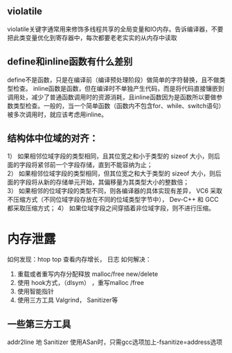 

## violatile
violatile关键字通常用来修饰多线程共享的全局变量和IO内存。告诉编译器，不要把此类变量优化到寄存器中，每次都要老老实实的从内存中读取

## define和inline函数有什么差别
define不是函数，只是在编译前（编译预处理阶段）做简单的字符替换，且不做类型检查。
inline函数是函数，但在编译时不单独产生代码，而是将代码直接镶嵌到调用处，减少了普通函数调用时的资源消耗，且inline函数因为是函数所以要做参数类型检查。一般的，当一个简单函数（函数内不包含for、while、switch语句）被多次调用时，就应该考虑用inline。

## 结构体中位域的对齐：
1） 如果相邻位域字段的类型相同，且其位宽之和小于类型的 sizeof 大小，则后面的字段将紧邻前一个字段存储，直到不能容纳为止；  
2） 如果相邻位域字段的类型相同，但其位宽之和大于类型的 sizeof 大小，则后面的字段将从新的存储单元开始，其偏移量为其类型大小的整数倍；  
3） 如果相邻的位域字段的类型不同，则各编译器的具体实现有差异， VC6 采取不压缩方式（不同位域字段存放在不同的位域类型字节中）， Dev-C++ 和 GCC 都采取压缩方式； 
4） 如果位域字段之间穿插着非位域字段，则不进行压缩。

# 内存泄露
如何发现：htop top 查看内存增长， 日志
如何解决：
1. 重载或者重写内存分配释放 malloc/free new/delete 
2. 使用 hook方式，（dlsym） ，重写malloc /free  
3. 使用智能指针 
4. 使用三方工具 Valgrind， Sanitizer等
## 一些第三方工具
addr2line 地
Sanitizer 使用ASan时，只需gcc选项加上-fsanitize=address选项


